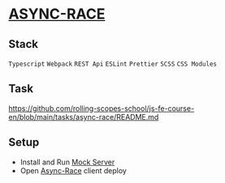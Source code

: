 # [ASYNC-RACE](https://github.com/guranda26/async-race/)

## Stack
`Typescript` `Webpack` `REST Api` `ESLint` `Prettier` `SCSS` `CSS Modules`

## Task
https://github.com/rolling-scopes-school/js-fe-course-en/blob/main/tasks/async-race/README.md

## Setup

- Install and Run [Mock Server](https://github.com/mikhama/async-race-api)
- Open [Async-Race](https://github.com/guranda26/async-race/) client deploy
